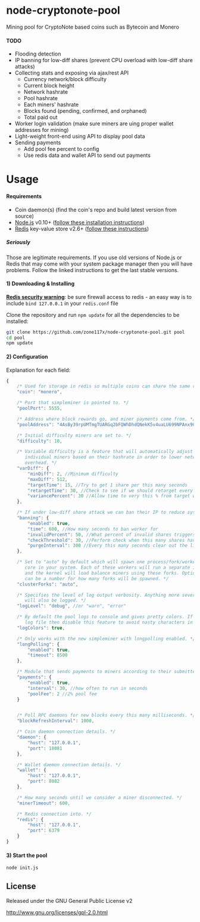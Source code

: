node-cryptonote-pool
====================

Mining pool for CryptoNote based coins such as Bytecoin and Monero

#### TODO

* Flooding detection
* IP banning for low-diff shares (prevent CPU overload with low-diff share attacks)
* Collecting stats and exposing via ajax/rest API
  * Currency network/block difficulty
  * Current block height
  * Network hashrate
  * Pool hashrate
  * Each miners' hashrate
  * Blocks found (pending, confirmed, and orphaned)
  * Total paid out
* Worker login validation (make sure miners are uing proper wallet addresses for mining)
* Light-weight front-end using API to display pool data
* Sending payments 
  * Add pool fee percent to config
  * Use redis data and wallet API to send out payments


Usage
===

#### Requirements
* Coin daemon(s) (find the coin's repo and build latest version from source)
* [Node.js](http://nodejs.org/) v0.10+ ([follow these installation instructions](https://github.com/joyent/node/wiki/Installing-Node.js-via-package-manager))
* [Redis](http://redis.io/) key-value store v2.6+ ([follow these instructions](http://redis.io/topics/quickstart))

##### Seriously
Those are legitimate requirements. If you use old versions of Node.js or Redis that may come with your system package manager then you will have problems. Follow the linked instructions to get the last stable versions.


#### 1) Downloading & Installing

[**Redis security warning**](http://redis.io/topics/security): be sure firewall access to redis - an easy way is to include `bind 127.0.0.1` in your `redis.conf` file

Clone the repository and run `npm update` for all the dependencies to be installed:

```bash
git clone https://github.com/zone117x/node-cryptonote-pool.git pool
cd pool
npm update
```

#### 2) Configuration

Explanation for each field:
````javascript
{
    /* Used for storage in redis so multiple coins can share the same redis instance. */
    "coin": "monero",

    /* Port that simpleminer is pointed to. */
    "poolPort": 5555,

    /* Address where block rewards go, and miner payments come from. */
    "poolAddress": "4AsBy39rpUMTmgTUARGq2bFQWhDhdQNekK5v4uaLU699NPAnx9CubEJ82AkvD5ScoAZNYRwBxybayainhyThHAZWCdKmPYn"

    /* Initial difficulty miners are set to. */
    "difficulty": 10,

    /* Variable difficulty is a feature that will automatically adjust difficulty for
       individual miners based on their hashrate in order to lower networking and CPU
       overhead. */
    "varDiff": {
        "minDiff": 2, //Minimum difficulty
        "maxDiff": 512,
        "targetTime": 15, //Try to get 1 share per this many seconds
        "retargetTime": 30, //Check to see if we should retarget every this many seconds
        "variancePercent": 30 //Allow time to very this % from target without retargeting
    },

    /* If under low-diff share attack we can ban their IP to reduce system/network load. */
    "banning": {
        "enabled": true,
        "time": 600, //How many seconds to ban worker for
        "invalidPercent": 50, //What percent of invalid shares triggers ban
        "checkThreshold": 30, //Perform check when this many shares have been submitted
        "purgeInterval": 300 //Every this many seconds clear out the list of old bans
    },

    /* Set to "auto" by default which will spawn one process/fork/worker for each CPU
       core in your system. Each of these workers will run a separate instance of your pool(s),
       and the kernel will load balance miners using these forks. Optionally, the 'forks' field
       can be a number for how many forks will be spawned. */
    "clusterForks": "auto",

    /* Specifies the level of log output verbosity. Anything more severe than the level specified
       will also be logged. */
    "logLevel": "debug", //or "warn", "error"

    /* By default the pool logs to console and gives pretty colors. If you direct that output to a
       log file then disable this feature to avoid nasty characters in your log file. */
    "logColors": true,

    /* Only works with the new simpleminer with longpolling enabled. */
    "longPolling": {
        "enabled": true,
        "timeout": 8500
    },

    /* Module that sends payments to miners according to their submitted shares. */
    "payments": {
        "enabled": true,
        "interval": 30, //how often to run in seconds
        "poolFee": 2 //2% pool fee
    }


    /* Poll RPC daemons for new blocks every this many milliseconds. */
    "blockRefreshInterval": 1000,

    /* Coin daemon connection details. */
    "daemon": {
        "host": "127.0.0.1",
        "port": 18081
    },

    /* Wallet daemon connection details. */
    "wallet": {
        "host": "127.0.0.1",
        "port": 8082
    },

    /* How many seconds until we consider a miner disconnected. */
    "minerTimeout": 600,

    /* Redis connection into. */
    "redis": {
        "host": "127.0.0.1",
        "port": 6379
    }
}
````


#### 3) Start the pool

```bash
node init.js
```



License
-------
Released under the GNU General Public License v2

http://www.gnu.org/licenses/gpl-2.0.html
